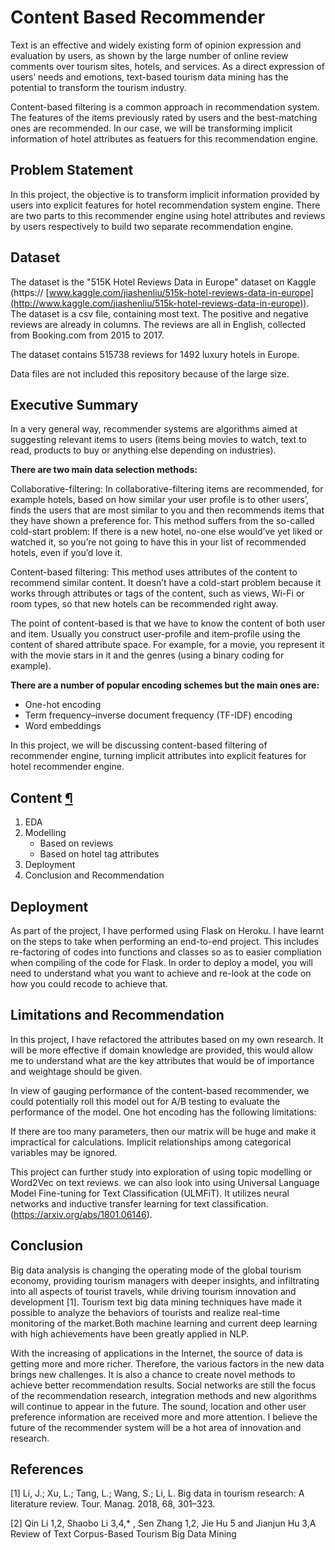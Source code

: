 # Content Based Recommender

Text is an effective and widely existing form of opinion expression and evaluation by users, as shown by the large number of online review comments over tourism sites, hotels, and services. As a direct expression of users’ needs and emotions, text-based tourism data mining has the potential to transform the tourism industry.

Content-based filtering is a common approach in recommendation system. The features of the items previously rated by users and the best-matching ones are recommended. In our case, we will be transforming implicit information of hotel attributes as featuers for this recommendation engine.

## Problem Statement

In this project, the objective is to transform implicit information provided by users into explicit features for hotel recommendation system engine. There are two parts to this recommender engine using hotel attributes and reviews by users respectively to build two separate recommendation engine.

## Dataset

The dataset is the "515K Hotel Reviews Data in Europe" dataset on Kaggle (https:// [www.kaggle.com/jiashenliu/515k-hotel-reviews-data-in-europe](http://www.kaggle.com/jiashenliu/515k-hotel-reviews-data-in-europe)). The dataset is a csv file, containing most text. The positive and negative reviews are already in columns. The reviews are all in English, collected from Booking.com from 2015 to 2017.

The dataset contains 515738 reviews for 1492 luxury hotels in Europe.

Data files are not included this repository because of the large size. 

## Executive Summary

In a very general way, recommender systems are algorithms aimed at suggesting relevant items to users (items being movies to watch, text to read, products to buy or anything else depending on industries).

**There are two main data selection methods:**

Collaborative-filtering: In collaborative-filtering items are recommended, for example hotels, based on how similar your user profile is to other users’, finds the users that are most similar to you and then recommends items that they have shown a preference for. This method suffers from the so-called cold-start problem: If there is a new hotel, no-one else would’ve yet liked or watched it, so you’re not going to have this in your list of recommended hotels, even if you’d love it.

Content-based filtering: This method uses attributes of the content to recommend similar content. It doesn’t have a cold-start problem because it works through attributes or tags of the content, such as views, Wi-Fi or room types, so that new hotels can be recommended right away.

The point of content-based is that we have to know the content of both user and item. Usually you construct user-profile and item-profile using the content of shared attribute space. For example, for a movie, you represent it with the movie stars in it and the genres (using a binary coding for example).

**There are a number of popular encoding schemes but the main ones are:** 

- One-hot encoding
- Term frequency–inverse document frequency (TF-IDF) encoding
- Word embeddings

In this project, we will be discussing content-based filtering of recommender engine, turning implicit attributes into explicit features for hotel recommender engine.



## Content [¶](http://localhost:8888/notebooks/Documents/GA_Project/capstone/code/1_EDA.ipynb#Content)

1. EDA
2. Modelling
   - Based on reviews
   - Based on hotel tag attributes
3. Deployment
4. Conclusion and Recommendation

## Deployment

As part of the project, I have performed using Flask on Heroku. I have learnt on the steps to take when performing an end-to-end project. This includes re-factoring of codes into functions and classes so as to easier compliation when compiling of the code for Flask. In order to deploy a model, you will need to understand what you want to achieve and re-look at the code on how you could recode to achieve that.

## Limitations and Recommendation

In this project, I have refactored the attributes based on my own research. It will be more effective if domain knowledge are provided, this would allow me to understand what are the key attributes that would be of importance and weightage should be given.


In view of gauging performance of the content-based recommender, we could potentially roll this model out for A/B testing to evaluate the performance of the model.
One hot encoding has the following limitations:

If there are too many parameters, then our matrix will be huge and make it impractical for calculations. Implicit relationships among categorical variables may be ignored.



This project can further study into exploration of using topic modelling or Word2Vec on text reviews. we can also look into using Universal Language Model Fine-tuning for Text Classification (ULMFiT). It utilizes neural networks and inductive transfer learning for text classification.(https://arxiv.org/abs/1801.06146).

## Conclusion

Big data analysis is changing the operating mode of the global tourism economy, providing tourism managers with deeper insights, and infiltrating into all aspects of tourist travels, while driving tourism innovation and development [1]. Tourism text big data mining techniques have made it possible to analyze the behaviors of tourists and realize real-time monitoring of the market.Both machine learning and current deep learning with high achievements have been greatly applied in NLP.

With the increasing of applications in the Internet, the source of data is getting more and more richer. Therefore, the various factors in the new data brings new challenges. It is also a chance to create novel methods to achieve better recommendation results. Social networks are still the focus of the recommendation research, integration methods and new algorithms will continue to appear in the future. The sound, location and other user preference information are received more and more attention. I believe the future of the recommender system will be a hot area of innovation and research.



## References



[1] Li, J.; Xu, L.; Tang, L.; Wang, S.; Li, L. Big data in tourism research: A literature review. Tour. Manag. 2018, 68, 301–323.

[2] Qin Li 1,2, Shaobo Li 3,4,* , Sen Zhang 1,2, Jie Hu 5 and Jianjun Hu 3,A Review of Text Corpus-Based Tourism Big Data Mining





